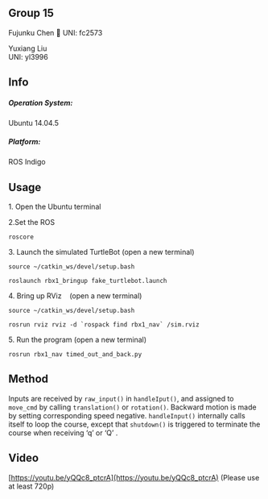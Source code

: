 ## Group 15
Fujunku Chen 
UNI: fc2573

Yuxiang Liu    
UNI: yl3996


## Info
##### Operation System:
Ubuntu 14.04.5

##### Platform:
ROS Indigo

## Usage
​1. Open the Ubuntu terminal 


2.Set the ROS 

```
roscore
```

​3. Launch the simulated TurtleBot (open a new terminal)
```
source ~/catkin_ws/devel/setup.bash

roslaunch rbx1_bringup fake_turtlebot.launch
```

​4. Bring up RViz    (open a new terminal)
```
source ~/catkin_ws/devel/setup.bash

rosrun rviz rviz -d `rospack find rbx1_nav` /sim.rviz
```

​5. Run the program (open a new terminal)
```
rosrun rbx1_nav timed_out_and_back.py      
```

## Method

Inputs are received by ```raw_input()``` in ```handleIput()```, and assigned to ```move_cmd``` by calling ```translation()``` or ```rotation()```.
Backward motion
is made by setting corresponding speed negative. ```handleInput()```
internally calls itself to loop the course, except that ```shutdown()``` is
triggered to terminate the course when receiving ‘q’ or ‘Q’ .



## Video

[https://youtu.be/yQQc8_ptcrA](https://youtu.be/yQQc8_ptcrA) (Please
use at least 720p)

